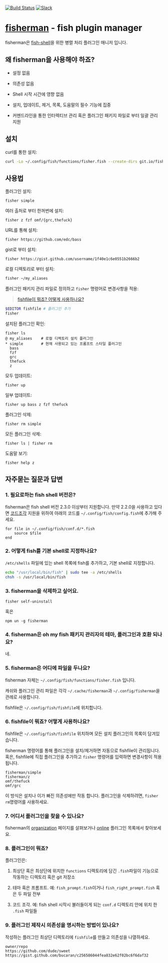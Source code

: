 [slack-link]: https://fisherman-wharf.herokuapp.com
[slack-badge]: https://fisherman-wharf.herokuapp.com/badge.svg
[travis-link]: https://travis-ci.org/fisherman/fisherman
[travis-badge]: https://img.shields.io/travis/fisherman/fisherman.svg

[organization]: https://github.com/fisherman
[fish-shell]: https://github.com/fish-shell/fish-shell
[fisherman]: http://fisherman.sh
[online]: http://fisherman.sh/#search

[![Build Status][travis-badge]][travis-link]
[![Slack][slack-badge]][slack-link]

# [fisherman] - fish plugin manager

fisherman은 [fish-shell]을 위한 병렬 처리 플러그인 매니저 입니다.

## 왜 fisherman을 사용해야 하죠?

* 설정 없음

* 의존성 없음

* Shell 시작 시간에 영향 없음

* 설치, 업데이트, 제거, 목록, 도움말의 필수 기능에 집중

* 커멘드라인을 통한 인터렉티브 관리 혹은 플러그인 패키지 파일로 부터 일괄 관리 지원

## 설치

curl를 통한 설치:

```sh
curl -Lo ~/.config/fish/functions/fisher.fish --create-dirs git.io/fisherman
```

## 사용법

플러그인 설치:

```
fisher simple
```

여러 출처로 부터 한꺼번에 설치:

```
fisher z fzf omf/{grc,thefuck}
```

URL를 통해 설치:

```
fisher https://github.com/edc/bass
```

gist로 부터 설치:

```
fisher https://gist.github.com/username/1f40e1c6e0551b2666b2
```

로컬 디렉토리로 부터 설치:

```sh
fisher ~/my_aliases
```

플러그인 패키지 관리 파일로 정의하고 `fisher` 명령어로 변경사항을 적용:

> [fishfile이 뭐죠? 어떻게 사용하나요?](#6-fishfile이-뭐죠?-어떻게-사용하나요?)

```sh
$EDITOR fishfile # 플러그인 추가
fisher
```

설치된 플러그인 확인:

```ApacheConf
fisher ls
@ my_aliases    # 로컬 디렉토리 설치 플러그인
* simple        # 현재 사용되고 있는 프롬프트 스타일 플러그인
  bass
  fzf
  grc
  thefuck
  z
```

모두 업데이트:

```
fisher up
```

일부 업데이트:

```
fisher up bass z fzf thefuck
```

플러그인 삭제:

```
fisher rm simple
```

모든 플러그인 삭제:

```
fisher ls | fisher rm
```

도움말 보기:

```
fisher help z
```

## 자주묻는 질문과 답변

### 1. 필요로하는 fish shell 버전은?

fisherman은 fish shell 버전 2.3.0 이상부터 지원합니다. 만약 2.2.0을 사용하고 있다면 [코드조각](#8-플러그인이-뭐죠?) 지원을 위하여 아래의 코드를 `~/.config/fish/config.fish`에 추가해 주세요.

```fish
for file in ~/.config/fish/conf.d/*.fish
    source $file
end
```

### 2. 어떻게 fish를 기본 shell로 지정하나요?

`/etc/shells` 파일에 있는 shell 목록에 fish를 추가하고, 기본 shell로 지정합니다.

```sh
echo "/usr/local/bin/fish" | sudo tee -a /etc/shells
chsh -s /usr/local/bin/fish
```

### 3. fisherman을 삭제하고 싶어요.

```fish
fisher self-uninstall
```

혹은

```
npm un -g fisherman
```

### 4. fisherman은 oh my fish 패키지 관리자의 테마, 플러그인과 호환 되나요?

네.

### 5. fisherman은 어디에 파일을 두나요?

fisherman 자체는 `~/.config/fish/functions/fisher.fish` 입니다.

캐쉬와 플러그인 관리 파일은 각각 `~/.cache/fisherman`과 `~/.config/fisherman`을 관례로 사용합니다.

fishfile은 `~/.config/fish/fishfile`에 위치합니다.

### 6. fishfile이 뭐죠? 어떻게 사용하나요?

fishfile은 `~/.config/fish/fishfile` 위치하며 모든 설치 플러그인의 목록이 담겨있습니다.

fisherman 명령어를 통해 플러그인을 설치/제거하면 자동으로 fishfile이 관리됩니다. 혹은, fishfile에 직접 플러그인을 추가하고 `fisher` 명령어를 입력하면 변경사항이 적용됩니다.

```
fisherman/simple
fisherman/z
omf/thefuck
omf/grc
```

이 방식은 설치나 이가 빠진 의존성에만 작동 합니다. 플러그인을 삭제하려면, `fisher rm`명령어를 사용하세요.

### 7. 어디서 플러그인을 찾을 수 있나요?

fisherman의 [organization] 페이지를 살펴보거나 [online] 플러그인 목록에서 찾아보세요.

### 8. 플러그인이 뭐죠?

플러그인은:

1. 최상단 혹은 최상단에 위치한 `functions` 디렉토리에 담긴 `.fish`파일이 기능으로 작동하는 디렉토리 혹은 git 저장소

2. 테마 혹은 프롬프트. 예: `fish_prompt.fish`이거나 `fish_right_prompt.fish` 혹은 두 파일 전부

3. 코드 조각. 예: fish shell 시작시 불러들이게 되는 `conf.d` 디렉토리 안에 위치 한 `.fish` 파일들

### 9. 플러그인 제작시 의존성을 명시하는 방법이 있나요?

작성하는 플러그인 최상단 디렉토리에  `fishfile`를 만들고 의존성을 나열하세요.

```fish
owner/repo
https://github.com/dude/sweet
https://gist.github.com/bucaran/c256586044fea832e62f02bc6f6daf32
```

